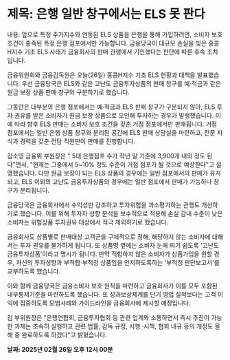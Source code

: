 # **제목: 은행 일반 창구에서는 ELS 못 판다**

  내용: 앞으로 특정 주가지수와 연동된 ELS 상품을 은행을 통해 가입하려면, 소비자 보호 조건이 충족된 특정 은행 점포에서만 가능합니다. 금융당국이 대규모 손실을 빚은 홍콩 H지수 기초 ELS 사태가 금융회사의 판매 관행에서 기인했다는 판단에 따른 후속 조치입니다.

금융위원회와 금융감독원은 오늘(26일) 홍콩H지수 기초 ELS 현황과 대책을 발표했습니다. 우선 금융당국은 ELS와 같은 고난도 금융투자상품의 판매 창구를 예·적금과 같은 원금 보장 상품 판매 창구와 구분하기로 했습니다.

그동안은 대부분의 은행 점포에서는 예·적금과 ELS 판매 창구가 구분되지 않아, ELS 투자 권유를 받은 소비자가 원금 보장 상품으로 오인해 투자하는 경우가 발생했습니다. 이에 따라 향후 ELS 판매는 소비자 보호 조건을 갖춘 거점 점포에서만 판매됩니다. 거점 점포에서는 일반 은행 상품 창구와 분리된 공간에 ELS 판매 상담실을 마련하고, 전문 지식과 경력을 갖춘 전담 직원만이 판매를 진행합니다.

김소영 금융위 부원장은 " 5대 은행점포 수가 작년 말 기준에 3,900개 내외 정도 된다"면서, "현재는 그중에서 5~10% 정도 수준이 거점 점포가 될 것으로 예상한다"고 설명했습니다. 다만 원금 보장이 되는 ELS 상품의 경우에는 일반 점포에서의 판매가 유지되고, ELS 이외의 고난도 금융투자상품의 경우에는 일반 점포에서 판매가 가능하나 창구가 분리됩니다.

금융당국은 금융회사에서 수익성만 강조하고 투자위험을 과소평가하는 관행도 개선하기로 했습니다. 이를 위해 투자자 성향 분석을 보수적으로 적용해 손실 감내 수준이 낮은 소비자는 위험상품 투자권유 대상에서 적극 제외하기로 했습니다.

금융회사도 상품별로 판매대상 고객군을 구체적으로 정해, 해당하지 않는 소비자에 대해서는 투자 권유를 불가하게 됩니다. 또 상품명 옆에는 소비자 눈에 띄기 쉽도록 '고난도 금융투자상품'이라고 명시가 됩니다. 만약 적합하지 않은 소비자가 상품가입을 원할 경우, 자신의 투자성향과 부적합·부적정 상품임을 인지하도록하는 '부적정 판단보고서'를 교부하도록 했습니다.

이와 함께 금융당국은 금융소비자 보호 원칙을 마련하고 금융회사가 이를 모두 포함된 내부통제기준을 마련하도록 했습니다. 또 성과보상체계를 단기 영업 실적보다는 고객 이익에 집중하도록 모범사례와 가이드라인을 금융회사에 제시할 예정입니다.

김 부위원장은 "은행연합회, 금융투자협회 등 관련 업계와 소통하면서 즉시 추진이 가능한 과제는 조속히 실행하고 관련 법률, 감독 규정, 시행 ·시책, 협회 내규 등의 개정도 올해 중 완료하도록 하겠다"고 밝혔습니다.

  **날짜: 2025년 02월 26일 오후 12시 00분**